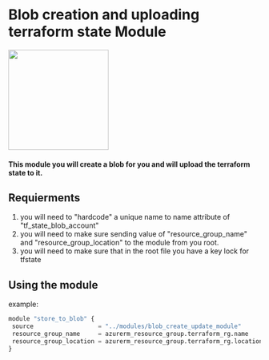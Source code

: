 # Blob creation and uploading terraform state Module
 <img src="https://i.pinimg.com/originals/64/58/b2/6458b28c73c59074f9a1f00aa4defea2.png" width="200" height="200" />

#### This module you will create a blob for you and will upload the terraform state to it.


## Requierments

1) you will need to "hardcode" a unique name to name attribute of "tf_state_blob_account"
2) you will need to make sure sending value of "resource_group_name" and "resource_group_location" to the module from you root.
3) you will need to make sure that in the root file you have a key lock for tfstate
 ## Using the module
 example:
 ```python
 module "store_to_blob" {
  source                  = "../modules/blob_create_update_module"
  resource_group_name     = azurerm_resource_group.terraform_rg.name
  resource_group_location = azurerm_resource_group.terraform_rg.location
}
```
